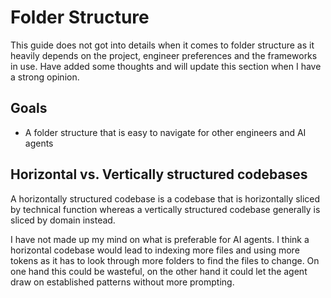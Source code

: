 # Folder Structure

This guide does not got into details when it comes to folder structure as it heavily depends on the project, engineer preferences and the frameworks in use. Have added some thoughts and will update this section when I have a strong opinion.

## Goals

- A folder structure that is easy to navigate for other engineers and AI agents

## Horizontal vs. Vertically structured codebases

A horizontally structured codebase is a codebase that is horizontally sliced by technical function whereas a vertically structured codebase generally is sliced by domain instead.

I have not made up my mind on what is preferable for AI agents. I think a horizontal codebase would lead to indexing more files and using more tokens as it has to look through more folders to find the files to change. On one hand this could be wasteful, on the other hand it could let the agent draw on established patterns without more prompting.
